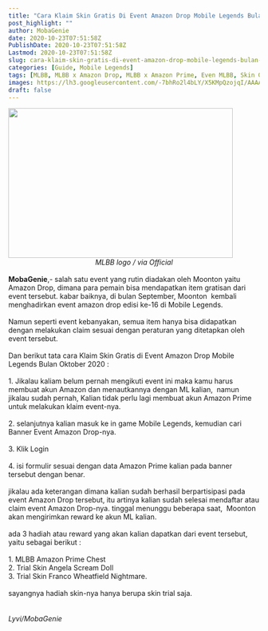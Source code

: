```yaml
---
title: "Cara Klaim Skin Gratis Di Event Amazon Drop Mobile Legends Bulan Oktober 2020"
post_highlight: ""
author: MobaGenie
date: 2020-10-23T07:51:58Z
PublishDate: 2020-10-23T07:51:58Z
Lastmod: 2020-10-23T07:51:58Z
slug: cara-klaim-skin-gratis-di-event-amazon-drop-mobile-legends-bulan-oktober-2020
categories: [Guide, Mobile Legends]
tags: [MLBB, MLBB x Amazon Drop, MLBB x Amazon Prime, Even MLBB, Skin Gratis MLBB,Moba]
images: https://lh3.googleusercontent.com/-7bhRo2l4bLY/X5KMpQzojqI/AAAAAAAABcQ/y9Prw2T_NpcrjMJJuisSouwaAXKcRsXxgCLcBGAsYHQ/s1600/IMG_ORG_1603439618469.jpeg
draft: false
---
```


<div><div text-align: center;"><a href="https://lh3.googleusercontent.com/-7bhRo2l4bLY/X5KMpQzojqI/AAAAAAAABcQ/y9Prw2T_NpcrjMJJuisSouwaAXKcRsXxgCLcBGAsYHQ/s1600/IMG_ORG_1603439618469.jpeg"  ><img  src="https://lh3.googleusercontent.com/-7bhRo2l4bLY/X5KMpQzojqI/AAAAAAAABcQ/y9Prw2T_NpcrjMJJuisSouwaAXKcRsXxgCLcBGAsYHQ/s1600/IMG_ORG_1603439618469.jpeg"  width="450" height="300"  ></a></div><div style="text-align: center;"><i>MLBB logo / via Official</i></div><div style="text-align: center;"><br>
</div></div><div><b>MobaGenie</b>,- salah satu event yang rutin diadakan oleh Moonton yaitu Amazon Drop, dimana para pemain bisa mendapatkan item gratisan dari event tersebut. kabar baiknya, di bulan September, Moonton&nbsp; kembali menghadirkan event amazon drop edisi ke-16 di Mobile Legends.&nbsp;</div><div><br>
</div><div>Namun seperti event kebanyakan, semua item hanya bisa didapatkan dengan melakukan claim sesuai dengan peraturan yang ditetapkan oleh event tersebut.&nbsp;</div><div><br>
</div><div>Dan berikut tata cara Klaim Skin Gratis di Event Amazon Drop Mobile Legends Bulan Oktober 2020 :</div><div><br>
</div><div>1. Jikalau kaliam belum pernah mengikuti event ini maka kamu harus membuat akun Amazon dan menautkannya dengan ML kalian,&nbsp; namun jikalau sudah pernah, Kalian tidak perlu lagi membuat akun Amazon Prime untuk melakukan klaim event-nya.&nbsp;</div><div><br>
</div><div>2. selanjutnya kalian masuk ke in game Mobile Legends, kemudian cari Banner Event Amazon Drop-nya.</div><div><br>
</div><div>3. Klik Login</div><div><br>
</div><div>4. isi formulir sesuai dengan data Amazon Prime kalian pada banner tersebut dengan benar.&nbsp;</div><div><br>
</div><div>jikalau ada keterangan dimana kalian sudah berhasil berpartisipasi pada event Amazon Drop tersebut, itu artinya kalian sudah selesai mendaftar atau claim event Amazon Drop-nya. tinggal menunggu beberapa saat,&nbsp; Moonton akan mengirimkan reward ke akun ML kalian.</div><div><br>
</div><div>ada 3 hadiah atau reward yang akan kalian dapatkan dari event tersebut, yaitu sebagai berikut :</div><div><br>
</div><div>1. MLBB Amazon Prime Chest</div><div>2. Trial Skin Angela Scream Doll</div><div>3. Trial Skin Franco Wheatfield Nightmare.</div><div><br>
</div><div>sayangnya hadiah skin-nya hanya berupa skin trial saja.&nbsp;</div><div><br>
</div><div><br>
</div><div><i>Lyvi/MobaGenie</i></div>
